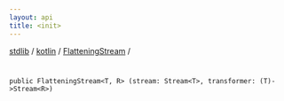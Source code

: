 ```yaml
---
layout: api
title: <init>
---
```

[stdlib](../../index.html) / [kotlin](../index.html) / [FlatteningStream](index.html) / [<init>](_init_.html)

# <init>

```
public FlatteningStream<T, R> (stream: Stream<T>, transformer: (T)->Stream<R>)
```
